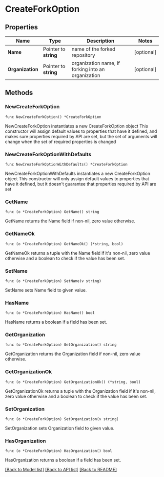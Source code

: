 # CreateForkOption

## Properties

Name | Type | Description | Notes
------------ | ------------- | ------------- | -------------
**Name** | Pointer to **string** | name of the forked repository | [optional] 
**Organization** | Pointer to **string** | organization name, if forking into an organization | [optional] 

## Methods

### NewCreateForkOption

`func NewCreateForkOption() *CreateForkOption`

NewCreateForkOption instantiates a new CreateForkOption object
This constructor will assign default values to properties that have it defined,
and makes sure properties required by API are set, but the set of arguments
will change when the set of required properties is changed

### NewCreateForkOptionWithDefaults

`func NewCreateForkOptionWithDefaults() *CreateForkOption`

NewCreateForkOptionWithDefaults instantiates a new CreateForkOption object
This constructor will only assign default values to properties that have it defined,
but it doesn't guarantee that properties required by API are set

### GetName

`func (o *CreateForkOption) GetName() string`

GetName returns the Name field if non-nil, zero value otherwise.

### GetNameOk

`func (o *CreateForkOption) GetNameOk() (*string, bool)`

GetNameOk returns a tuple with the Name field if it's non-nil, zero value otherwise
and a boolean to check if the value has been set.

### SetName

`func (o *CreateForkOption) SetName(v string)`

SetName sets Name field to given value.

### HasName

`func (o *CreateForkOption) HasName() bool`

HasName returns a boolean if a field has been set.

### GetOrganization

`func (o *CreateForkOption) GetOrganization() string`

GetOrganization returns the Organization field if non-nil, zero value otherwise.

### GetOrganizationOk

`func (o *CreateForkOption) GetOrganizationOk() (*string, bool)`

GetOrganizationOk returns a tuple with the Organization field if it's non-nil, zero value otherwise
and a boolean to check if the value has been set.

### SetOrganization

`func (o *CreateForkOption) SetOrganization(v string)`

SetOrganization sets Organization field to given value.

### HasOrganization

`func (o *CreateForkOption) HasOrganization() bool`

HasOrganization returns a boolean if a field has been set.


[[Back to Model list]](../README.md#documentation-for-models) [[Back to API list]](../README.md#documentation-for-api-endpoints) [[Back to README]](../README.md)


